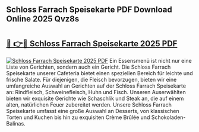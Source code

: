 ## Schloss Farrach Speisekarte PDF Download Online 2025 Qvz8s

# <h2><a href="http://gc9kdp.nevu.top/?p=Schloss+Farrach+Speisekarte">🔗 👉🔴 Schloss Farrach Speisekarte 2025 PDF</a></h2>

[![Schloss Farrach Speisekarte 2025 PDF](https://i.imgur.com/dBaPXMq.png)](http://gc9kdp.nevu.top/?p=Schloss+Farrach+Speisekarte)
Ein Essensmenü ist nicht nur eine Liste von Gerichten, sondern auch ein Gericht. Die Schloss Farrach Speisekarte unserer Cafeteria bietet einen speziellen Bereich für leichte und frische Salate. Für diejenigen, die Fleisch bevorzugen, bieten wir eine umfangreiche Auswahl an Gerichten auf der Schloss Farrach Speisekarte an: Rindfleisch, Schweinefleisch, Huhn und Fisch. Unseren Auserwählten bieten wir exquisite Gerichte wie Schaschlik und Steak an, die auf einem alten, natürlichen Feuer zubereitet werden. Unsere Schloss Farrach Speisekarte umfasst eine große Auswahl an Desserts, von klassischen Torten und Kuchen bis hin zu exquisiten Crème Brûlée und Schokoladen-Balinas.
